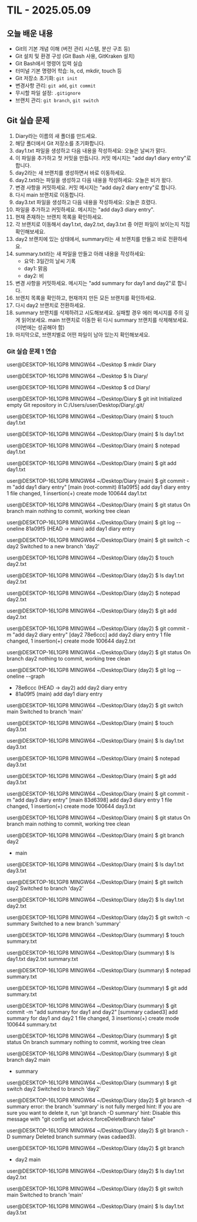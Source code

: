 # TIL - 2025.05.09

## 오늘 배운 내용

- Git의 기본 개념 이해 (버전 관리 시스템, 분산 구조 등)
- Git 설치 및 환경 구성 (Git Bash 사용, GitKraken 설치)
- Git Bash에서 명령어 입력 실습
- 터미널 기본 명령어 학습: ls, cd, mkdir, touch 등
- Git 저장소 초기화: `git init`
- 변경사항 관리: `git add`, `git commit`
- 무시할 파일 설정: `.gitignore`
- 브랜치 관리: `git branch`, `git switch`

## Git 실습 문제
1. Diary라는 이름의 새 폴더를 만드세요.
2. 해당 폴더에서 Git 저장소를 초기화합니다.
3. day1.txt 파일을 생성하고 다음 내용을 작성하세요:
    오늘은 날씨가 맑다.
4. 이 파일을 추가하고 첫 커밋을 만듭니다.
    커밋 메시지는 "add day1 diary entry"로 합니다.
5. day2라는 새 브랜치를 생성하면서 바로 이동하세요.
6. day2.txt라는 파일을 생성하고 다음 내용을 작성하세요:
    오늘은 비가 왔다.
7. 변경 사항을 커밋하세요.
   커밋 메시지는 "add day2 diary entry"로 합니다.
8. 다시 main 브랜치로 이동합니다.
9. day3.txt 파일을 생성하고 다음 내용을 작성하세요:
    오늘은 흐렸다.
10. 파일을 추가하고 커밋하세요.
    메시지는 "add day3 diary entry".
11. 현재 존재하는 브랜치 목록을 확인하세요.
12. 각 브랜치로 이동해서 day1.txt, day2.txt, day3.txt 중 어떤 파일이 보이는지 직접 확인해보세요.
13. day2 브랜치에 있는 상태에서, summary라는 새 브랜치를 만들고 바로 전환하세요.
14. summary.txt라는 새 파일을 만들고 아래 내용을 작성하세요:
    - 요약: 3일간의 날씨 기록
    - day1: 맑음
    - day2: 비
15. 변경 사항을 커밋하세요.
    메시지는 "add summary for day1 and day2"로 합니다.
16. 브랜치 목록을 확인하고, 현재까지 만든 모든 브랜치를 확인하세요.
17. 다시 day2 브랜치로 전환하세요.
18. summary 브랜치를 삭제하려고 시도해보세요.
    실패할 경우 에러 메시지를 주의 깊게 읽어보세요.
    main 브랜치로 이동한 뒤 다시 summary 브랜치를 삭제해보세요.
    (이번에는 성공해야 함)
19. 마지막으로, 브랜치별로 어떤 파일이 남아 있는지 확인해보세요.

### Git 실습 문제 1 연습
user@DESKTOP-16L1GP8 MINGW64 ~/Desktop
$ mkdir Diary

user@DESKTOP-16L1GP8 MINGW64 ~/Desktop
$ ls
Diary/

user@DESKTOP-16L1GP8 MINGW64 ~/Desktop
$ cd Diary/

user@DESKTOP-16L1GP8 MINGW64 ~/Desktop/Diary
$ git init
Initialized empty Git repository in C:/Users/user/Desktop/Diary/.git/

user@DESKTOP-16L1GP8 MINGW64 ~/Desktop/Diary (main)
$ touch day1.txt

user@DESKTOP-16L1GP8 MINGW64 ~/Desktop/Diary (main)
$ ls
day1.txt

user@DESKTOP-16L1GP8 MINGW64 ~/Desktop/Diary (main)
$ notepad day1.txt

user@DESKTOP-16L1GP8 MINGW64 ~/Desktop/Diary (main)
$ git add day1.txt

user@DESKTOP-16L1GP8 MINGW64 ~/Desktop/Diary (main)
$ git commit -m "add day1 diary entry"
[main (root-commit) 81a09f5] add day1 diary entry
 1 file changed, 1 insertion(+)
 create mode 100644 day1.txt

user@DESKTOP-16L1GP8 MINGW64 ~/Desktop/Diary (main)
$ git status
On branch main
nothing to commit, working tree clean

user@DESKTOP-16L1GP8 MINGW64 ~/Desktop/Diary (main)
$ git log --oneline
81a09f5 (HEAD -> main) add day1 diary entry

user@DESKTOP-16L1GP8 MINGW64 ~/Desktop/Diary (main)
$ git switch -c day2
Switched to a new branch 'day2'

user@DESKTOP-16L1GP8 MINGW64 ~/Desktop/Diary (day2)
$ touch day2.txt

user@DESKTOP-16L1GP8 MINGW64 ~/Desktop/Diary (day2)
$ ls
day1.txt  day2.txt

user@DESKTOP-16L1GP8 MINGW64 ~/Desktop/Diary (day2)
$ notepad day2.txt

user@DESKTOP-16L1GP8 MINGW64 ~/Desktop/Diary (day2)
$ git add day2.txt

user@DESKTOP-16L1GP8 MINGW64 ~/Desktop/Diary (day2)
$ git commit -m "add day2 diary entry"
[day2 78e6ccc] add day2 diary entry
 1 file changed, 1 insertion(+)
 create mode 100644 day2.txt

user@DESKTOP-16L1GP8 MINGW64 ~/Desktop/Diary (day2)
$ git status
On branch day2
nothing to commit, working tree clean

user@DESKTOP-16L1GP8 MINGW64 ~/Desktop/Diary (day2)
$ git log --oneline --graph
* 78e6ccc (HEAD -> day2) add day2 diary entry
* 81a09f5 (main) add day1 diary entry

user@DESKTOP-16L1GP8 MINGW64 ~/Desktop/Diary (day2)
$ git switch main
Switched to branch 'main'

user@DESKTOP-16L1GP8 MINGW64 ~/Desktop/Diary (main)
$ touch day3.txt

user@DESKTOP-16L1GP8 MINGW64 ~/Desktop/Diary (main)
$ ls
day1.txt  day3.txt

user@DESKTOP-16L1GP8 MINGW64 ~/Desktop/Diary (main)
$ notepad day3.txt

user@DESKTOP-16L1GP8 MINGW64 ~/Desktop/Diary (main)
$ git add day3.txt

user@DESKTOP-16L1GP8 MINGW64 ~/Desktop/Diary (main)
$ git commit -m "add day3 diary entry"
[main 83d6398] add day3 diary entry
 1 file changed, 1 insertion(+)
 create mode 100644 day3.txt

user@DESKTOP-16L1GP8 MINGW64 ~/Desktop/Diary (main)
$ git status
On branch main
nothing to commit, working tree clean

user@DESKTOP-16L1GP8 MINGW64 ~/Desktop/Diary (main)
$ git branch
  day2
* main

user@DESKTOP-16L1GP8 MINGW64 ~/Desktop/Diary (main)
$ ls
day1.txt  day3.txt

user@DESKTOP-16L1GP8 MINGW64 ~/Desktop/Diary (main)
$ git switch day2
Switched to branch 'day2'

user@DESKTOP-16L1GP8 MINGW64 ~/Desktop/Diary (day2)
$ ls
day1.txt  day2.txt

user@DESKTOP-16L1GP8 MINGW64 ~/Desktop/Diary (day2)
$ git switch -c summary
Switched to a new branch 'summary'

user@DESKTOP-16L1GP8 MINGW64 ~/Desktop/Diary (summary)
$ touch summary.txt

user@DESKTOP-16L1GP8 MINGW64 ~/Desktop/Diary (summary)
$ ls
day1.txt  day2.txt  summary.txt

user@DESKTOP-16L1GP8 MINGW64 ~/Desktop/Diary (summary)
$ notepad summary.txt

user@DESKTOP-16L1GP8 MINGW64 ~/Desktop/Diary (summary)
$ git add summary.txt

user@DESKTOP-16L1GP8 MINGW64 ~/Desktop/Diary (summary)
$ git commit -m "add summary for day1 and day2"
[summary cadaed3] add summary for day1 and day2
 1 file changed, 3 insertions(+)
 create mode 100644 summary.txt

user@DESKTOP-16L1GP8 MINGW64 ~/Desktop/Diary (summary)
$ git status
On branch summary
nothing to commit, working tree clean

user@DESKTOP-16L1GP8 MINGW64 ~/Desktop/Diary (summary)
$ git branch
  day2
  main
* summary

user@DESKTOP-16L1GP8 MINGW64 ~/Desktop/Diary (summary)
$ git switch day2
Switched to branch 'day2'

user@DESKTOP-16L1GP8 MINGW64 ~/Desktop/Diary (day2)
$ git branch -d summary
error: the branch 'summary' is not fully merged
hint: If you are sure you want to delete it, run 'git branch -D summary'
hint: Disable this message with "git config set advice.forceDeleteBranch false"

user@DESKTOP-16L1GP8 MINGW64 ~/Desktop/Diary (day2)
$ git branch -D summary
Deleted branch summary (was cadaed3).

user@DESKTOP-16L1GP8 MINGW64 ~/Desktop/Diary (day2)
$ git branch
* day2
  main

user@DESKTOP-16L1GP8 MINGW64 ~/Desktop/Diary (day2)
$ ls
day1.txt  day2.txt

user@DESKTOP-16L1GP8 MINGW64 ~/Desktop/Diary (day2)
$ git switch main
Switched to branch 'main'

user@DESKTOP-16L1GP8 MINGW64 ~/Desktop/Diary (main)
$ ls
day1.txt  day3.txt

